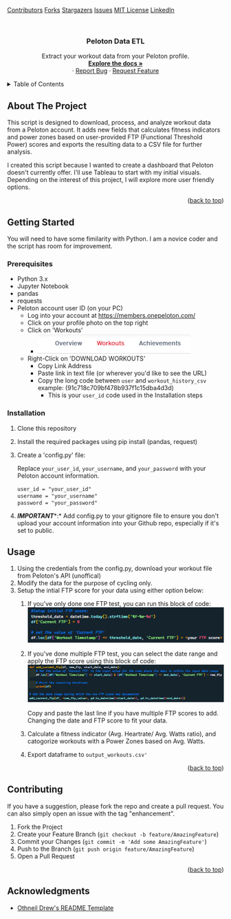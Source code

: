 <!-- Improved compatibility of back to top link: See: https://github.com/othneildrew/Best-README-Template/pull/73 -->


<!--
*** Thanks for checking out the Best-README-Template. If you have a suggestion
*** that would make this better, please fork the repo and create a pull request
*** or simply open an issue with the tag "enhancement".
*** Don't forget to give the project a star!
*** Thanks again! Now go create something AMAZING! :D
-->

<!-- PROJECT SHIELDS -->

<!--
*** I'm using markdown "reference style" links for readability.
*** Reference links are enclosed in brackets [ ] instead of parentheses ( ).
*** See the bottom of this document for the declaration of the reference variables
*** for contributors-url, forks-url, etc. This is an optional, concise syntax you may use.
*** https://www.markdownguide.org/basic-syntax/#reference-style-links
-->

[Contributors][contributors-url]
[Forks][forks-url]
[Stargazers][stars-url]
[Issues][issues-url]
[MIT License][license-url]
[LinkedIn][linkedin-url]

<!-- PROJECT LOGO -->

<br />
<div align="center">
  <h3 align="center">Peloton Data ETL</h3>

<p align="center">
    Extract your workout data from your Peloton profile. 
    <br />
    <a href="https://github.com/Nerdosth/Peloton_Data"><strong>Explore the docs »</strong></a>
    <br />
    ·
    <a href="https://github.com/Nerdosth/Peloton_Data/issues">Report Bug</a>
    ·
    <a href="https://github.com/Nerdosth/Peloton_Data/issues">Request Feature</a>
  </p>
</div>

<!-- TABLE OF CONTENTS -->

<details>
  <summary>Table of Contents</summary>
  <ol>
    <li>
      <a href="#about-the-project">About The Project</a>
    </li>
    <li>
      <a href="#getting-started">Getting Started</a>
      <ul>
        <li><a href="#prerequisites">Prerequisites</a></li>
        <li><a href="#installation">Installation</a></li>
      </ul>
    </li>
    <li><a href="#usage">Usage</a></li>
    <li><a href="#contributing">Contributing</a></li>
    <li><a href="#acknowledgments">Acknowledgments</a></li>
  </ol>
</details>

<!-- ABOUT THE PROJECT -->

## About The Project

This script is designed to download, process, and analyze workout data from a Peloton account. It adds new fields that calculates fitness indicators and power zones based on user-provided FTP (Functional Threshold Power) scores and exports the resulting data to a CSV file for further analysis.

I created this script because I wanted to create a dashboard that Peloton doesn't currently offer. I'll use Tableau to start with my initial visuals. Depending on the interest of this project, I will explore more user friendly options.

<p align="right">(<a href="#readme-top">back to top</a>)</p>

<!-- GETTING STARTED -->

## Getting Started

You will need to have some fimilarity with Python.  I am a novice coder and the script has room for improvement.

### Prerequisites

* Python 3.x
* Jupyter Notebook
* pandas
* requests
* Peloton account user ID (on your PC)
  * Log into your account at https://members.onepeloton.com/
  * Click on your profile photo on the top right
  * Click on 'Workouts'
    *  ![1680023350761](image/README/1680023350761.png)
  * Right-Click on 'DOWNLOAD WORKOUTS'
    * Copy Link Address
    * Paste link in text file (or wherever you'd like to see the URL)
    * Copy the long code between `user` and `workout_history_csv` example: (91c718c709bf478b937f1c15dba4d3d)
      * This is your `user_id` code used in the Installation steps

### Installation

1. Clone this repository
2. Install the required packages using pip install (pandas, request)
3. Create a 'config.py' file:

   Replace `your_user_id`, `your_username`, and `your_password` with your Peloton account information.

   ```
   user_id = "your_user_id"
   username = "your_username"
   password = "your_password"
   ```
4. ***IMPORTANT****:* Add config.py to your gitignore file to ensure you don't upload your account information into your Github repo, especially if it's set to public.

## Usage

1. Using the credentials from the config.py, download your workout file from Peloton's API (unoffical)
2. Modify the data for the purpose of cycling only.
3. Setup the intial FTP score for your data using either option below:
   1. If you've only done one FTP test, you can run this block of code:![1680026529323](image/README/1680026529323.png)
   2. If you've done multiple FTP test, you can select the date range and apply the FTP score using this block of code:![1680026027606](image/README/1680026027606.png)

      Copy and paste the last line if you have multiple FTP scores to add. Changing the date and FTP score to fit your data.
   3. Calculate a fitness indicator (Avg. Heartrate/ Avg. Watts ratio), and catogorize workouts with a Power Zones based on Avg. Watts.
   4. Export dataframe to `output_workouts.csv'`

<p align="right">(<a href="#readme-top">back to top</a>)</p>

## Contributing

If you have a suggestion, please fork the repo and create a pull request. You can also simply open an issue with the tag "enhancement".

1. Fork the Project
2. Create your Feature Branch (`git checkout -b feature/AmazingFeature`)
3. Commit your Changes (`git commit -m 'Add some AmazingFeature'`)
4. Push to the Branch (`git push origin feature/AmazingFeature`)
5. Open a Pull Request

<p align="right">(<a href="#readme-top">back to top</a>)</p>

## Acknowledgments

* [Othneil Drew&#39;s README Template](https://github.com/othneildrew/Best-README-Template)

<!-- MARKDOWN LINKS & IMAGES -->

<!-- https://www.markdownguide.org/basic-syntax/#reference-style-links -->

[contributors-shield]: https://img.shields.io/github/contributors/Nerdosth/Peloton_Data.svg?style=for-the-badge
[contributors-url]: https://github.com/othneildrew/Best-README-Template/graphs/contributors
[forks-shield]: https://img.shields.io/github/forks/Nerdosth/Peloton_Data.svg?style=for-the-badge
[forks-url]: https://github.com/Nerdosth/Peloton_Data/network/members
[stars-shield]: https://img.shields.io/github/stars/Nerdosth/Peloton_Data.svg?style=for-the-badge
[stars-url]: https://github.com/Nerdosth/Peloton_Data/stargazers
[issues-shield]: https://img.shields.io/github/issues/Nerdosth/Peloton_Data.svg?style=for-the-badge
[issues-url]: https://github.com/Nerdosth/Peloton_Data/issues
[license-shield]: https://img.shields.io/github/license/Nerdosth/Peloton_Data.svg?style=for-the-badge
[license-url]: https://github.com/Nerdosth/Peloton_Data/blob/master/LICENSE.txt
[linkedin-shield]: https://img.shields.io/badge/-LinkedIn-black.svg?style=for-the-badge&logo=linkedin&colorB=555
[linkedin-url]: https://linkedin.com/in/nerdosth

